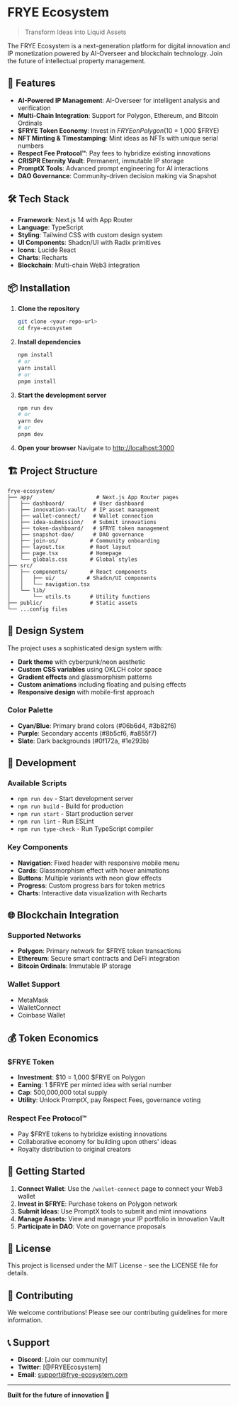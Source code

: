# FRYE Ecosystem

> Transform Ideas into Liquid Assets

The FRYE Ecosystem is a next-generation platform for digital innovation and IP monetization powered by AI-Overseer and blockchain technology. Join the future of intellectual property management.

## 🚀 Features

- **AI-Powered IP Management**: AI-Overseer for intelligent analysis and verification
- **Multi-Chain Integration**: Support for Polygon, Ethereum, and Bitcoin Ordinals
- **$FRYE Token Economy**: Invest in $FRYE on Polygon ($10 = 1,000 $FRYE)
- **NFT Minting & Timestamping**: Mint ideas as NFTs with unique serial numbers
- **Respect Fee Protocol™**: Pay fees to hybridize existing innovations
- **CRISPR Eternity Vault**: Permanent, immutable IP storage
- **PromptX Tools**: Advanced prompt engineering for AI interactions
- **DAO Governance**: Community-driven decision making via Snapshot

## 🛠️ Tech Stack

- **Framework**: Next.js 14 with App Router
- **Language**: TypeScript
- **Styling**: Tailwind CSS with custom design system
- **UI Components**: Shadcn/UI with Radix primitives
- **Icons**: Lucide React
- **Charts**: Recharts
- **Blockchain**: Multi-chain Web3 integration

## 📦 Installation

1. **Clone the repository**
   ```bash
   git clone <your-repo-url>
   cd frye-ecosystem
   ```

2. **Install dependencies**
   ```bash
   npm install
   # or
   yarn install
   # or
   pnpm install
   ```

3. **Start the development server**
   ```bash
   npm run dev
   # or
   yarn dev
   # or
   pnpm dev
   ```

4. **Open your browser**
   Navigate to [http://localhost:3000](http://localhost:3000)

## 🏗️ Project Structure

```
frye-ecosystem/
├── app/                    # Next.js App Router pages
│   ├── dashboard/         # User dashboard
│   ├── innovation-vault/  # IP asset management
│   ├── wallet-connect/    # Wallet connection
│   ├── idea-submission/   # Submit innovations
│   ├── token-dashboard/   # $FRYE token management
│   ├── snapshot-dao/      # DAO governance
│   ├── join-us/          # Community onboarding
│   ├── layout.tsx        # Root layout
│   ├── page.tsx          # Homepage
│   └── globals.css       # Global styles
├── src/
│   ├── components/       # React components
│   │   ├── ui/          # Shadcn/UI components
│   │   └── navigation.tsx
│   └── lib/
│       └── utils.ts      # Utility functions
├── public/               # Static assets
└── ...config files
```

## 🎨 Design System

The project uses a sophisticated design system with:

- **Dark theme** with cyberpunk/neon aesthetic
- **Custom CSS variables** using OKLCH color space
- **Gradient effects** and glassmorphism patterns
- **Custom animations** including floating and pulsing effects
- **Responsive design** with mobile-first approach

### Color Palette
- **Cyan/Blue**: Primary brand colors (#06b6d4, #3b82f6)
- **Purple**: Secondary accents (#8b5cf6, #a855f7)
- **Slate**: Dark backgrounds (#0f172a, #1e293b)

## 🔧 Development

### Available Scripts

- `npm run dev` - Start development server
- `npm run build` - Build for production
- `npm run start` - Start production server
- `npm run lint` - Run ESLint
- `npm run type-check` - Run TypeScript compiler

### Key Components

- **Navigation**: Fixed header with responsive mobile menu
- **Cards**: Glassmorphism effect with hover animations
- **Buttons**: Multiple variants with neon glow effects
- **Progress**: Custom progress bars for token metrics
- **Charts**: Interactive data visualization with Recharts

## 🌐 Blockchain Integration

### Supported Networks
- **Polygon**: Primary network for $FRYE token transactions
- **Ethereum**: Secure smart contracts and DeFi integration
- **Bitcoin Ordinals**: Immutable IP storage

### Wallet Support
- MetaMask
- WalletConnect
- Coinbase Wallet

## 💰 Token Economics

### $FRYE Token
- **Investment**: $10 = 1,000 $FRYE on Polygon
- **Earning**: 1 $FRYE per minted idea with serial number
- **Cap**: 500,000,000 total supply
- **Utility**: Unlock PromptX, pay Respect Fees, governance voting

### Respect Fee Protocol™
- Pay $FRYE tokens to hybridize existing innovations
- Collaborative economy for building upon others' ideas
- Royalty distribution to original creators

## 🚦 Getting Started

1. **Connect Wallet**: Use the `/wallet-connect` page to connect your Web3 wallet
2. **Invest in $FRYE**: Purchase tokens on Polygon network
3. **Submit Ideas**: Use PromptX tools to submit and mint innovations
4. **Manage Assets**: View and manage your IP portfolio in Innovation Vault
5. **Participate in DAO**: Vote on governance proposals

## 📝 License

This project is licensed under the MIT License - see the LICENSE file for details.

## 🤝 Contributing

We welcome contributions! Please see our contributing guidelines for more information.

## 📞 Support

- **Discord**: [Join our community]
- **Twitter**: [@FRYEEcosystem]
- **Email**: support@frye-ecosystem.com

---

**Built for the future of innovation** 🚀
